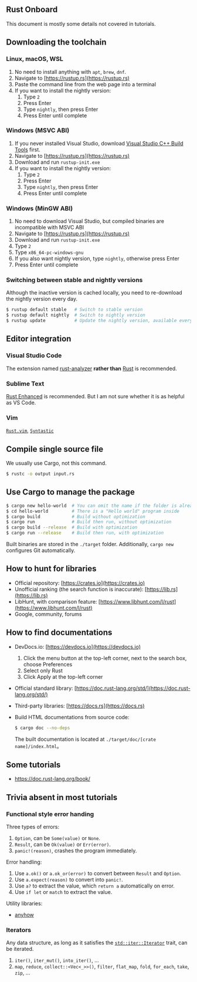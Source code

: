 Rust Onboard
------------

This document is mostly some details not covered in tutorials.

## Downloading the toolchain

### Linux, macOS, WSL

1. No need to install anything with `apt`, `brew`, `dnf`.
2. Navigate to [https://rustup.rs](https://rustup.rs)
3. Paste the command line from the web page into a terminal
4. If you want to install the nightly version:
    1. Type `2`
    2. Press Enter
    3. Type `nightly`, then press Enter
    4. Press Enter until complete

### Windows (MSVC ABI)

1. If you never installed Visual Studio, download [Visual Studio C++ Build Tools](https://visualstudio.microsoft.com/visual-cpp-build-tools/) first.
2. Navigate to [https://rustup.rs](https://rustup.rs)
3. Download and run `rustup-init.exe`
4. If you want to install the nightly version:
    1. Type `2`
    2. Press Enter
    3. Type `nightly`, then press Enter
    4. Press Enter until complete

### Windows (MinGW ABI)

1. No need to download Visual Studio, but compiled binaries are incompatible with MSVC ABI
2. Navigate to [https://rustup.rs](https://rustup.rs)
3. Download and run `rustup-init.exe`
4. Type `2`
5. Type `x86_64-pc-windows-gnu`
6. If you also want nightly version, type `nightly`, otherwise press Enter
7. Press Enter until complete

### Switching between stable and nightly versions

Although the inactive version is cached locally, you need to re-download the nightly version every day.

```bash
$ rustup default stable   # Switch to stable version
$ rustup default nightly  # Switch to nightly version
$ rustup update           # Update the nightly version, available every day
```

## Editor integration

### Visual Studio Code

The extension named [rust-analyzer](https://marketplace.visualstudio.com/items?itemName=matklad.rust-analyzer) **rather than** [Rust](https://marketplace.visualstudio.com/items?itemName=rust-lang.rust) is recommended.

### Sublime Text

[Rust Enhanced](https://github.com/rust-lang/rust-enhanced) is recommended. But I am not sure whether it is as helpful as VS Code.

### Vim

[`Rust.vim`](https://github.com/rust-lang/rust.vim), [`Syntastic`](https://github.com/vim-syntastic/syntastic)

## Compile single source file

We usually use Cargo, not this command.

```bash
$ rustc -o output input.rs
```

## Use Cargo to manage the package

```bash
$ cargo new hello-world  # You can omit the name if the folder is already made
$ cd hello-world         # There is a "Hello world" program inside
$ cargo build            # Build without optimization
$ cargo run              # Build then run, without optimization
$ cargo build --release  # Build with optimization
$ cargo run --release    # Build then run, with optimization
```

Built binaries are stored in the `./target` folder. Additionally, `cargo new` configures Git automatically.

## How to hunt for libraries

* Official repository: [https://crates.io](https://crates.io)
* Unofficial ranking (the search function is inaccurate): [https://lib.rs](https://lib.rs)
* LibHunt, with comparison feature: [https://www.libhunt.com/l/rust](https://www.libhunt.com/l/rust)
* Google, community, forums

## How to find documentations

* DevDocs.io: [https://devdocs.io](https://devdocs.io)
    1. Click the menu button at the top-left corner, next to the search box, choose Preferences
    2. Select only Rust
    3. Click Apply at the top-left corner
* Official standard library: [https://doc.rust-lang.org/std/](https://doc.rust-lang.org/std/)
* Third-party libraries: [https://docs.rs](https://docs.rs)
* Build HTML documentations from source code:

    ```bash
    $ cargo doc --no-deps
    ```

    The built documentation is located at `./target/doc/[crate name]/index.html`。

## Some tutorials

* https://doc.rust-lang.org/book/

## Trivia absent in most tutorials

### Functional style error handing

Three types of errors:

1. `Option`, can be `Some(value)` or `None`.
2. `Result`, can be `Ok(value)` or `Err(error)`.
3. `panic!(reason)`, crashes the program immediately.

Error handling:

1. Use `a.ok()` or `a.ok_or(error)` to convert between `Result` and `Option`.
2. Use `a.expect(reason)` to convert into `panic!`.
3. Use `a?` to extract the value, which `return a` automatically on error.
4. Use `if let` or `match` to extract the value.

Utility libraries:

* [anyhow](https://lib.rs/crates/anyhow)

### Iterators

Any data structure, as long as it satisfies the [`std::iter::Iterator`](https://doc.rust-lang.org/std/iter/trait.Iterator.html) trait, can be iterated.

1. `iter()`, `iter_mut()`, `into_iter()`, …
2. `map`, `reduce`, `collect::<Vec<_>>()`, `filter`, `flat_map`, `fold`, `for_each`, `take`, `zip`, …
